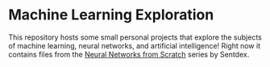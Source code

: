 # Machine Learning Exploration
This repository hosts some small personal projects that explore the subjects of machine learning, neural networks, and artificial intelligence! Right now it contains files from the [Neural Networks from Scratch](https://youtube.com/playlist?list=PLQVvvaa0QuDcjD5BAw2DxE6OF2tius3V3) series by Sentdex.